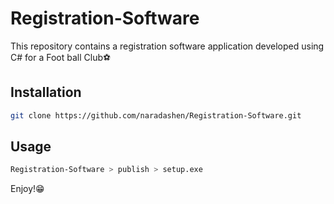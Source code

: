 # Registration-Software
This repository contains a registration software application developed using C# for a Foot ball Club⚽

## Installation
```bash
git clone https://github.com/naradashen/Registration-Software.git
```

## Usage
```bash
Registration-Software > publish > setup.exe
```

Enjoy!😁
